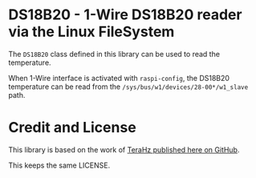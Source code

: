 # DS18B20 - 1-Wire DS18B20 reader via the Linux FileSystem

The `DS18B20` class defined in this library can be used to read the temperature.

When 1-Wire interface is activated with `raspi-config`, the DS18B20 temperature can be read from the `/sys/bus/w1/devices/28-00*/w1_slave` path.

# Credit and License

This library is based on the work of [TeraHz published here on GitHub](https://github.com/TeraHz/DS18B20).

This keeps the same LICENSE.
